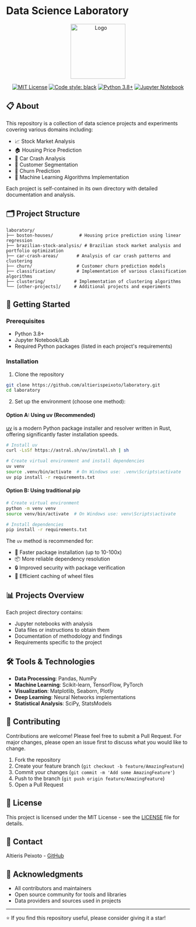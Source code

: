 # Data Science Laboratory

<p align="center">
    <img src="https://botacademy.s3.eu-central-1.amazonaws.com/9999_channel_design/logo/900x900.png" alt="Logo" width="150"/></a>
</p>

<div align="center">

[![MIT License](https://img.shields.io/badge/license-MIT-3C93B4.svg?style=flat)](http://choosealicense.com/licenses/mit/)
[![Code style: black](https://img.shields.io/badge/code%20style-black-000000.svg)](https://github.com/psf/black)
[![Python 3.8+](https://img.shields.io/badge/python-3.8+-blue.svg)](https://www.python.org/downloads/)
[![Jupyter Notebook](https://img.shields.io/badge/jupyter-%23FA0F00.svg?logo=jupyter&logoColor=white)](https://jupyter.org/)

</div>

## 📋 About

This repository is a collection of data science projects and experiments covering various domains including:

- 📈 Stock Market Analysis
- 🏠 Housing Price Prediction
- 🚗 Car Crash Analysis
- 👥 Customer Segmentation
- 🔄 Churn Prediction
- 🤖 Machine Learning Algorithms Implementation

Each project is self-contained in its own directory with detailed documentation and analysis.

## 🗂️ Project Structure

```
laboratory/
├── boston-houses/          # Housing price prediction using linear regression
├── brazilian-stock-analysis/ # Brazilian stock market analysis and portfolio optimization
├── car-crash-areas/       # Analysis of car crash patterns and clustering
├── churn/                 # Customer churn prediction models
├── classification/        # Implementation of various classification algorithms
├── clustering/           # Implementation of clustering algorithms
└── [other-projects]/     # Additional projects and experiments
```

## 🚀 Getting Started

### Prerequisites

- Python 3.8+
- Jupyter Notebook/Lab
- Required Python packages (listed in each project's requirements)

### Installation

1. Clone the repository
```bash
git clone https://github.com/altierispeixoto/laboratory.git
cd laboratory
```

2. Set up the environment (choose one method):

#### Option A: Using uv (Recommended)
[uv](https://github.com/astral-sh/uv) is a modern Python package installer and resolver written in Rust, offering significantly faster installation speeds.

```bash
# Install uv
curl -LsSf https://astral.sh/uv/install.sh | sh

# Create virtual environment and install dependencies
uv venv
source .venv/bin/activate  # On Windows use: .venv\Scripts\activate
uv pip install -r requirements.txt
```

#### Option B: Using traditional pip
```bash
# Create virtual environment
python -m venv venv
source venv/bin/activate  # On Windows use: venv\Scripts\activate

# Install dependencies
pip install -r requirements.txt
```

The `uv` method is recommended for:
- 🚀 Faster package installation (up to 10-100x)
- 📦 More reliable dependency resolution
- 🔒 Improved security with package verification
- 💨 Efficient caching of wheel files

## 📊 Projects Overview

Each project directory contains:
- Jupyter notebooks with analysis
- Data files or instructions to obtain them
- Documentation of methodology and findings
- Requirements specific to the project

## 🛠️ Tools & Technologies

- **Data Processing**: Pandas, NumPy
- **Machine Learning**: Scikit-learn, TensorFlow, PyTorch
- **Visualization**: Matplotlib, Seaborn, Plotly
- **Deep Learning**: Neural Networks implementations
- **Statistical Analysis**: SciPy, StatsModels

## 📝 Contributing

Contributions are welcome! Please feel free to submit a Pull Request. For major changes, please open an issue first to discuss what you would like to change.

1. Fork the repository
2. Create your feature branch (`git checkout -b feature/AmazingFeature`)
3. Commit your changes (`git commit -m 'Add some AmazingFeature'`)
4. Push to the branch (`git push origin feature/AmazingFeature`)
5. Open a Pull Request

## 📜 License

This project is licensed under the MIT License - see the [LICENSE](LICENSE) file for details.

## 📧 Contact

Altieris Peixoto - [GitHub](https://github.com/altierispeixoto)

## 🙏 Acknowledgments

- All contributors and maintainers
- Open source community for tools and libraries
- Data providers and sources used in projects

---

⭐️ If you find this repository useful, please consider giving it a star!
